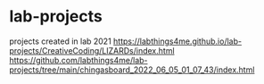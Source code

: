 # lab-projects
projects created in lab 2021
https://labthings4me.github.io/lab-projects/CreativeCoding/LIZARDs/index.html
https://github.com/labthings4me/lab-projects/tree/main/chingasboard_2022_06_05_01_07_43/index.html
